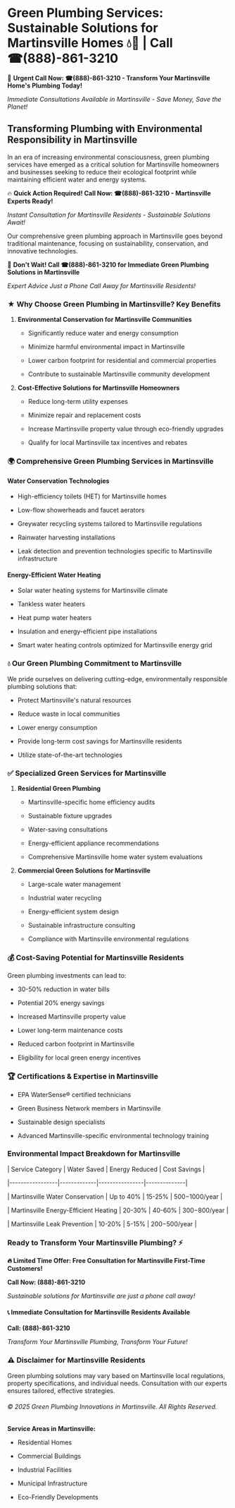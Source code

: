 # Green Plumbing Services: Sustainable Solutions for Martinsville Homes 💧🌿 | Call ☎(888)-861-3210

🚨 **Urgent Call Now: ☎(888)-861-3210 - Transform Your Martinsville Home's Plumbing Today!**
*Immediate Consultations Available in Martinsville - Save Money, Save the Planet!*

## Transforming Plumbing with Environmental Responsibility in Martinsville

In an era of increasing environmental consciousness, green plumbing services have emerged as a critical solution for Martinsville homeowners and businesses seeking to reduce their ecological footprint while maintaining efficient water and energy systems. 

🔥 **Quick Action Required! Call Now: ☎(888)-861-3210 - Martinsville Experts Ready!**
*Instant Consultation for Martinsville Residents - Sustainable Solutions Await!*

Our comprehensive green plumbing approach in Martinsville goes beyond traditional maintenance, focusing on sustainability, conservation, and innovative technologies.

🚨 **Don't Wait! Call ☎(888)-861-3210 for Immediate Green Plumbing Solutions in Martinsville**
*Expert Advice Just a Phone Call Away for Martinsville Residents!*

### ★ Why Choose Green Plumbing in Martinsville? Key Benefits

1. **Environmental Conservation for Martinsville Communities** 
   - Significantly reduce water and energy consumption
   - Minimize harmful environmental impact in Martinsville
   - Lower carbon footprint for residential and commercial properties
   - Contribute to sustainable Martinsville community development

2. **Cost-Effective Solutions for Martinsville Homeowners** 
   - Reduce long-term utility expenses
   - Minimize repair and replacement costs
   - Increase Martinsville property value through eco-friendly upgrades
   - Qualify for local Martinsville tax incentives and rebates

### 🌍 Comprehensive Green Plumbing Services in Martinsville

#### Water Conservation Technologies
- High-efficiency toilets (HET) for Martinsville homes
- Low-flow showerheads and faucet aerators
- Greywater recycling systems tailored to Martinsville regulations
- Rainwater harvesting installations
- Leak detection and prevention technologies specific to Martinsville infrastructure

#### Energy-Efficient Water Heating
- Solar water heating systems for Martinsville climate
- Tankless water heaters
- Heat pump water heaters
- Insulation and energy-efficient pipe installations
- Smart water heating controls optimized for Martinsville energy grid

### 💧 Our Green Plumbing Commitment to Martinsville

We pride ourselves on delivering cutting-edge, environmentally responsible plumbing solutions that:
- Protect Martinsville's natural resources
- Reduce waste in local communities
- Lower energy consumption
- Provide long-term cost savings for Martinsville residents
- Utilize state-of-the-art technologies

### ✅ Specialized Green Services for Martinsville

1. **Residential Green Plumbing**
   - Martinsville-specific home efficiency audits
   - Sustainable fixture upgrades
   - Water-saving consultations
   - Energy-efficient appliance recommendations
   - Comprehensive Martinsville home water system evaluations

2. **Commercial Green Solutions for Martinsville**
   - Large-scale water management
   - Industrial water recycling
   - Energy-efficient system design
   - Sustainable infrastructure consulting
   - Compliance with Martinsville environmental regulations

### 💰 Cost-Saving Potential for Martinsville Residents

Green plumbing investments can lead to:
- 30-50% reduction in water bills
- Potential 20% energy savings
- Increased Martinsville property value
- Lower long-term maintenance costs
- Reduced carbon footprint in Martinsville
- Eligibility for local green energy incentives

### 🏆 Certifications & Expertise in Martinsville

- EPA WaterSense® certified technicians
- Green Business Network members in Martinsville
- Sustainable design specialists
- Advanced Martinsville-specific environmental technology training

### Environmental Impact Breakdown for Martinsville

| Service Category | Water Saved | Energy Reduced | Cost Savings |
|-----------------|-------------|----------------|--------------|
| Martinsville Water Conservation | Up to 40% | 15-25% | $500-$1000/year |
| Martinsville Energy-Efficient Heating | 20-30% | 40-60% | $300-$800/year |
| Martinsville Leak Prevention | 10-20% | 5-15% | $200-$500/year |

### Ready to Transform Your Martinsville Plumbing? ⚡

**🔥 Limited Time Offer: Free Consultation for Martinsville First-Time Customers!**

**Call Now: (888)-861-3210**
*Sustainable solutions for Martinsville are just a phone call away!*

#### 📞 Immediate Consultation for Martinsville Residents Available

**Call: (888)-861-3210**
*Transform Your Martinsville Plumbing, Transform Your Future!*

### ⚠️ Disclaimer for Martinsville Residents

Green plumbing solutions may vary based on Martinsville local regulations, property specifications, and individual needs. Consultation with our experts ensures tailored, effective strategies.

###### © 2025 Green Plumbing Innovations in Martinsville. All Rights Reserved.

**Service Areas in Martinsville:** 
- Residential Homes
- Commercial Buildings
- Industrial Facilities
- Municipal Infrastructure
- Eco-Friendly Developments